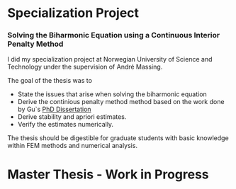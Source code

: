 

# Specialization Project 
### Solving the Biharmonic Equation using a Continuous Interior Penalty Method

I did my specialization project at Norwegian University of Science and Technology under the supervision of André Massing.

The goal of the thesis was to
- State the issues that arise when solving the biharmonic equation
- Derive the continious penalty method method based on the work done by Gu`s [PhD Dissertation](https://digitalcommons.lsu.edu/gradschool_dissertations/1744/)
- Derive stability and apriori estimates.
- Verify the estimates numerically.

The thesis should be digestible for graduate students with basic knowledge within FEM methods and numerical analysis.


# Master Thesis - Work in Progress
